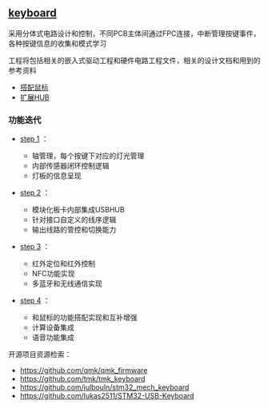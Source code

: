 ﻿## [keyboard](https://github.com/lite-life/elite) 

采用分体式电路设计和控制，不同PCB主体间通过FPC连接，中断管理按键事件，各种按键信息的收集和模式学习

工程将包括相关的嵌入式驱动工程和硬件电路工程文件，相关的设计文档和用到的参考资料

- [搭配鼠标](../mouse) 
- [扩展HUB](../hub) 



### 功能迭代

- [step 1](project/STEP1.md) ：
	* 轴管理，每个按键下对应的灯光管理
	* 内部传感器闭环控制逻辑
	* 灯板的信息呈现
	
- [step 2](project/STEP2.md) ：
	* 模块化板卡内部集成USBHUB
	* 针对接口自定义的线序逻辑
	* 输出线路的管控和切换能力
	
- [step 3](project/STEP3.md) ：
	* 红外定位和红外控制
	* NFC功能实现
	* 多蓝牙和无线通信实现

- [step 4](project/STEP4.md) ：
	* 和鼠标的功能搭配实现和互补增强
	* 计算设备集成
	* 语音功能集成
	
开源项目资源检索：

- https://github.com/qmk/qmk_firmware
- https://github.com/tmk/tmk_keyboard
- https://github.com/julbouln/stm32_mech_keyboard
- https://github.com/lukas2511/STM32-USB-Keyboard